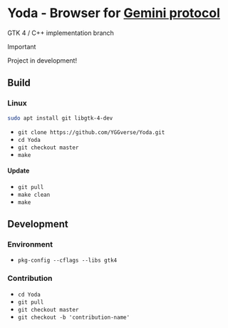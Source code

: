 # Yoda - Browser for [Gemini protocol](https://geminiprotocol.net)

GTK 4 / C++ implementation branch

> [!IMPORTANT]
> Project in development!
>

## Build

### Linux

``` bash
sudo apt install git libgtk-4-dev
```

* `git clone https://github.com/YGGverse/Yoda.git`
* `cd Yoda`
* `git checkout master`
* `make`

#### Update

* `git pull`
* `make clean`
* `make`

## Development

### Environment

* `pkg-config --cflags --libs gtk4`

### Contribution

* `cd Yoda`
* `git pull`
* `git checkout master`
* `git checkout -b 'contribution-name'`